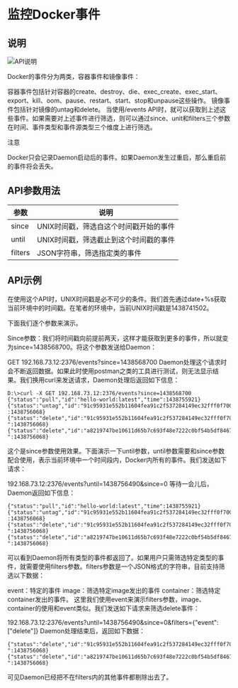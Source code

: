 # 监控Docker事件

## 说明

![API说明](http://images.dostudy.top/doc/docker/c04e37c0-6a05-42f5-9c66-56c4f6c3c6fa.png)

Docker的事件分为两类，容器事件和镜像事件：

容器事件包括针对容器的create、destroy、die、exec_create、exec_start、export、kill、oom、pause、restart、start、stop和unpause这些操作。
镜像事件包括针对镜像的untag和delete。
当使用/events API时，就可以获取到上述这些事件。如果需要对上述事件进行筛选，则可以通过since、unit和filters三个参数在时间、事件类型和事件源类型三个维度上进行筛选。

注意

Docker只会记录Daemon启动后的事件。如果Daemon发生过重启，那么重启前的事件将会丢失。

## API参数用法

| 参数    | 说明                                   |
| ------- | -------------------------------------- |
| since   | UNIX时间戳，筛选自这个时间戳开始的事件 |
| until   | UNIX时间戳，筛选截止到这个时间戳的事件 |
| filters | JSON字符串，筛选指定类的事件           |

## API示例

在使用这个API时，UNIX时间戳是必不可少的条件。我们首先通过date+%s获取当前环境中的时间戳。在笔者的环境中，当前UNIX时间戳是1438741502。

下面我们逐个参数来演示。

Since参数：我们将时间戳向前提前两天，这样才能获取到更多的事件，所以就变为since=1438568700。将这个参数发送给Daemon：

GET 192.168.73.12:2376/events?since=1438568700
Daemon处理这个请求时会不断返回数据。如果此时使用postman之类的工具进行测试，则无法显示结果。我们换用curl来发送请求，Daemon处理后返回如下信息：

```shell
D:\>curl -X GET 192.168.73.12:2376/events?since=1438568700
{"status":"pull","id":"hello-world:latest","time":1438755921}
{"status":"untag","id":"91c95931e552b11604fea91c2f537284149ec32fff0f700a4769cfd31d7696ae","time"
:1438756068}
{"status":"delete","id":"91c95931e552b11604fea91c2f537284149ec32fff0f700a4769cfd31d7696ae","time
":1438756068}
{"status":"delete","id":"a8219747be10611d65b7c693f48e7222c0bf54b5df8467d3f99003611afa1fd8","time
":1438756068}
```

这个是since参数使用效果。下面演示一下until参数，until参数需要和since参数配合使用，表示当前环境中一个时间段内，Docker内所有的事件。我们发送如下请求：

192.168.73.12:2376/events?until=1438756490&since=0
等待一会儿后，Daemon返回如下信息：

```shell
{"status":"pull","id":"hello-world:latest","time":1438755921}
{"status":"untag","id":"91c95931e552b11604fea91c2f537284149ec32fff0f700a4769cfd31d7696ae","time"
:1438756068}
{"status":"delete","id":"91c95931e552b11604fea91c2f537284149ec32fff0f700a4769cfd31d7696ae","time
":1438756068}
{"status":"delete","id":"a8219747be10611d65b7c693f48e7222c0bf54b5df8467d3f99003611afa1fd8","time
":1438756068}
```

可以看到Daemon将所有类型的事件都返回了。如果用户只需筛选特定类型的事件，就需要使用filters参数。filters参数是一个JSON格式的字符串，目前支持筛选以下数据：

event：特定的事件
image：筛选特定image发出的事件
container：筛选特定container发出的事件。
这里我们使用event来演示filters参数，image、container的使用和event类似。我们发送如下请求来筛选delete事件：

192.168.73.12:2376/events?until=1438756490&since=0&filters={"event":["delete"]}
Daemon处理结束后，返回如下数据：

```shell
{"status":"delete","id":"91c95931e552b11604fea91c2f537284149ec32fff0f700a4769cfd31d7696ae","time
":1438756068}
{"status":"delete","id":"a8219747be10611d65b7c693f48e7222c0bf54b5df8467d3f99003611afa1fd8","time
":1438756068}
```

可见Daemon已经把不在filters内的其他事件都剔除出去了。

